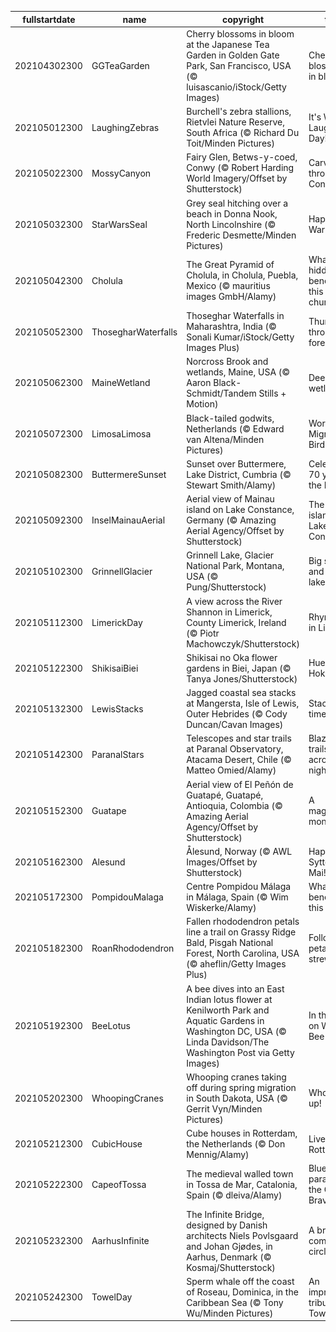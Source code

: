 |fullstartdate|name|copyright|title|image|
|--|--|--|--|--|
202104302300|GGTeaGarden|Cherry blossoms in bloom at the Japanese Tea Garden in Golden Gate Park, San Francisco, USA (© luisascanio/iStock/Getty Images)|Cherry blossoms in bloom|![](/en-GB/2021/05/202104302300GGTeaGarden.jpg)|
202105012300|LaughingZebras|Burchell's zebra stallions, Rietvlei Nature Reserve, South Africa (© Richard Du Toit/Minden Pictures)|It's World Laughter Day!|![](/en-GB/2021/05/202105012300LaughingZebras.jpg)|
202105022300|MossyCanyon|Fairy Glen, Betws-y-coed, Conwy (© Robert Harding World Imagery/Offset by Shutterstock)|Carving through Conwy|![](/en-GB/2021/05/202105022300MossyCanyon.jpg)|
202105032300|StarWarsSeal|Grey seal hitching over a beach in Donna Nook, North Lincolnshire (© Frederic Desmette/Minden Pictures)|Happy Star Wars Day!|![](/en-GB/2021/05/202105032300StarWarsSeal.jpg)|
202105042300|Cholula|The Great Pyramid of Cholula, in Cholula, Puebla, Mexico (© mauritius images GmbH/Alamy)|What’s hidden beneath this church?|![](/en-GB/2021/05/202105042300Cholula.jpg)|
202105052300|ThosegharWaterfalls|Thoseghar Waterfalls in Maharashtra, India (© Sonali Kumar/iStock/Getty Images Plus)|Thundering through the forest|![](/en-GB/2021/05/202105052300ThosegharWaterfalls.jpg)|
202105062300|MaineWetland|Norcross Brook and wetlands, Maine, USA (© Aaron Black-Schmidt/Tandem Stills + Motion)|Deep in the wetlands|![](/en-GB/2021/05/202105062300MaineWetland.jpg)|
202105072300|LimosaLimosa|Black-tailed godwits, Netherlands (© Edward van Altena/Minden Pictures)|World Migratory Bird Day|![](/en-GB/2021/05/202105072300LimosaLimosa.jpg)|
202105082300|ButtermereSunset|Sunset over Buttermere, Lake District, Cumbria (© Stewart Smith/Alamy)|Celebrating 70 years of the Lakes|![](/en-GB/2021/05/202105082300ButtermereSunset.jpg)|
202105092300|InselMainauAerial|Aerial view of Mainau island on Lake Constance, Germany (© Amazing Aerial Agency/Offset by Shutterstock)|The flower island of Lake Constance|![](/en-GB/2021/05/202105092300InselMainauAerial.jpg)|
202105102300|GrinnellGlacier|Grinnell Lake, Glacier National Park, Montana, USA (© Pung/Shutterstock)|Big skies and glacial lakes|![](/en-GB/2021/05/202105102300GrinnellGlacier.jpg)|
202105112300|LimerickDay|A view across the River Shannon in Limerick, County Limerick, Ireland (© Piotr Machowczyk/Shutterstock)|Rhyme time in Limerick|![](/en-GB/2021/05/202105112300LimerickDay.jpg)|
202105122300|ShikisaiBiei|Shikisai no Oka flower gardens in Biei, Japan (© Tanya Jones/Shutterstock)|Hues of Hokkaido|![](/en-GB/2021/05/202105122300ShikisaiBiei.jpg)|
202105132300|LewisStacks|Jagged coastal sea stacks at Mangersta, Isle of Lewis, Outer Hebrides (© Cody Duncan/Cavan Images)|Stacks of time|![](/en-GB/2021/05/202105132300LewisStacks.jpg)|
202105142300|ParanalStars|Telescopes and star trails at Paranal Observatory, Atacama Desert, Chile (© Matteo Omied/Alamy)|Blazing trails across the night sky|![](/en-GB/2021/05/202105142300ParanalStars.jpg)|
202105152300|Guatape|Aerial view of El Peñón de Guatapé, Guatapé, Antioquia, Colombia (© Amazing Aerial Agency/Offset by Shutterstock)|A magnificent monolith|![](/en-GB/2021/05/202105152300Guatape.jpg)|
202105162300|Alesund|Ålesund, Norway (© AWL Images/Offset by Shutterstock)|Happy Syttende Mai!|![](/en-GB/2021/05/202105162300Alesund.jpg)|
202105172300|PompidouMalaga|Centre Pompidou Málaga in Málaga, Spain (© Wim Wiskerke/Alamy)|What's beneath this cube?|![](/en-GB/2021/05/202105172300PompidouMalaga.jpg)|
202105182300|RoanRhododendron|Fallen rhododendron petals line a trail on Grassy Ridge Bald, Pisgah National Forest, North Carolina, USA (© aheflin/Getty Images Plus)|Follow the petal-strewn path|![](/en-GB/2021/05/202105182300RoanRhododendron.jpg)|
202105192300|BeeLotus|A bee dives into an East Indian lotus flower at Kenilworth Park and Aquatic Gardens in Washington DC, USA (© Linda Davidson/The Washington Post via Getty Images)|In the pink on World Bee Day|![](/en-GB/2021/05/202105192300BeeLotus.jpg)|
202105202300|WhoopingCranes|Whooping cranes taking off during spring migration in South Dakota, USA (© Gerrit Vyn/Minden Pictures)|Whoopin' it up!|![](/en-GB/2021/05/202105202300WhoopingCranes.jpg)|
202105212300|CubicHouse|Cube houses in Rotterdam, the Netherlands (© Don Mennig/Alamy)|Live from Rotterdam|![](/en-GB/2021/05/202105212300CubicHouse.jpg)|
202105222300|CapeofTossa|The medieval walled town in Tossa de Mar, Catalonia, Spain (© dleiva/Alamy)|Blue paradise on the Costa Brava|![](/en-GB/2021/05/202105222300CapeofTossa.jpg)|
202105232300|AarhusInfinite|The Infinite Bridge, designed by Danish architects Niels Povlsgaard and Johan Gjødes, in Aarhus, Denmark (© Kosmaj/Shutterstock)|A bridge come full circle|![](/en-GB/2021/05/202105232300AarhusInfinite.jpg)|
202105242300|TowelDay|Sperm whale off the coast of Roseau, Dominica, in the Caribbean Sea (© Tony Wu/Minden Pictures)|An improbable tribute for Towel Day|![](/en-GB/2021/05/202105242300TowelDay.jpg)|
